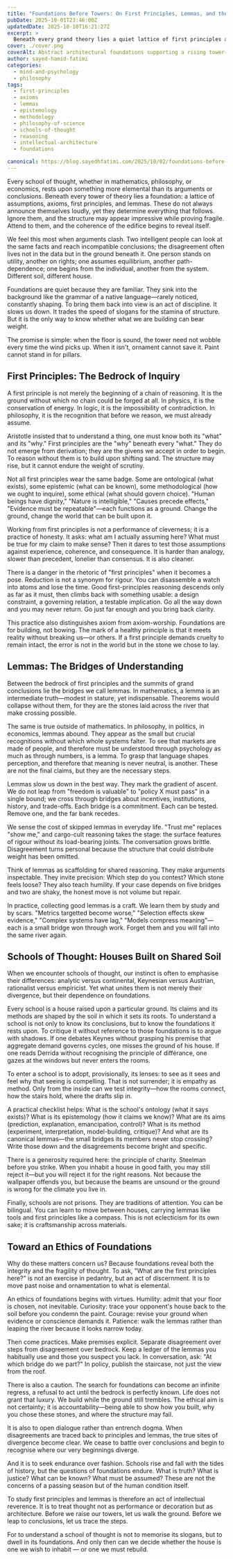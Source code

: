 ```yaml
---
title: "Foundations Before Towers: On First Principles, Lemmas, and the Architecture of Thought"
pubDate: 2025-10-01T23:46:00Z
updatedDate: 2025-10-10T16:21:27Z
excerpt: >
  Beneath every grand theory lies a quiet lattice of first principles and lemmas. This essay explores the bedrock and bridges of reasoning—and why inhabiting a school’s foundations matters more than memorising its slogans.
cover: ./cover.png
coverAlt: Abstract architectural foundations supporting a rising tower—symbolising first principles, lemmas, and the architecture of thought.
author: sayed-hamid-fatimi
categories:
  - mind-and-psychology
  - philosophy
tags:
  - first-principles
  - axioms
  - lemmas
  - epistemology
  - methodology
  - philosophy-of-science
  - schools-of-thought
  - reasoning
  - intellectual-architecture
  - foundations

canonical: https://blog.sayedhfatimi.com/2025/10/02/foundations-before-towers-on-first-principles-lemmas-and-the-architecture-of-thought/
---
```


Every school of thought, whether in mathematics, philosophy, or economics, rests upon something more elemental than its arguments or conclusions. Beneath every tower of theory lies a foundation: a lattice of assumptions, axioms, first principles, and lemmas. These do not always announce themselves loudly, yet they determine everything that follows. Ignore them, and the structure may appear impressive while proving fragile. Attend to them, and the coherence of the edifice begins to reveal itself.

We feel this most when arguments clash. Two intelligent people can look at the same facts and reach incompatible conclusions; the disagreement often lives not in the data but in the ground beneath it. One person stands on utility, another on rights; one assumes equilibrium, another path-dependence; one begins from the individual, another from the system. Different soil, different house.

Foundations are quiet because they are familiar. They sink into the background like the grammar of a native language—rarely noticed, constantly shaping. To bring them back into view is an act of discipline. It slows us down. It trades the speed of slogans for the stamina of structure. But it is the only way to know whether what we are building can bear weight.

The promise is simple: when the floor is sound, the tower need not wobble every time the wind picks up. When it isn't, ornament cannot save it. Paint cannot stand in for pillars.

## First Principles: The Bedrock of Inquiry

A first principle is not merely the beginning of a chain of reasoning. It is the ground without which no chain could be forged at all. In physics, it is the conservation of energy. In logic, it is the impossibility of contradiction. In philosophy, it is the recognition that before we reason, we must already assume.

Aristotle insisted that to understand a thing, one must know both its "what" and its "why." First principles are the "why" beneath every "what." They do not emerge from derivation; they are the givens we accept in order to begin. To reason without them is to build upon shifting sand. The structure may rise, but it cannot endure the weight of scrutiny.

Not all first principles wear the same badge. Some are ontological (what exists), some epistemic (what can be known), some methodological (how we ought to inquire), some ethical (what should govern choice). "Human beings have dignity," "Nature is intelligible," "Causes precede effects," "Evidence must be repeatable"—each functions as a ground. Change the ground, change the world that can be built upon it.

Working from first principles is not a performance of cleverness; it is a practice of honesty. It asks: what am I actually assuming here? What must be true for my claim to make sense? Then it dares to test those assumptions against experience, coherence, and consequence. It is harder than analogy, slower than precedent, lonelier than consensus. It is also cleaner.

There is a danger in the rhetoric of "first principles" when it becomes a pose. Reduction is not a synonym for rigour. You can disassemble a watch into atoms and lose the time. Good first-principles reasoning descends only as far as it must, then climbs back with something usable: a design constraint, a governing relation, a testable implication. Go all the way down and you may never return. Go just far enough and you bring back clarity.

This practice also distinguishes axiom from axiom-worship. Foundations are for building, not bowing. The mark of a healthy principle is that it meets reality without breaking us—or others. If a first principle demands cruelty to remain intact, the error is not in the world but in the stone we chose to lay.

## Lemmas: The Bridges of Understanding

Between the bedrock of first principles and the summits of grand conclusions lie the bridges we call lemmas. In mathematics, a lemma is an intermediate truth—modest in stature, yet indispensable. Theorems would collapse without them, for they are the stones laid across the river that make crossing possible.

The same is true outside of mathematics. In philosophy, in politics, in economics, lemmas abound. They appear as the small but crucial recognitions without which whole systems falter. To see that markets are made of people, and therefore must be understood through psychology as much as through numbers, is a lemma. To grasp that language shapes perception, and therefore that meaning is never neutral, is another. These are not the final claims, but they are the necessary steps.

Lemmas slow us down in the best way. They mark the gradient of ascent. We do not leap from "freedom is valuable" to "policy X must pass" in a single bound; we cross through bridges about incentives, institutions, history, and trade-offs. Each bridge is a commitment. Each can be tested. Remove one, and the far bank recedes.

We sense the cost of skipped lemmas in everyday life. "Trust me" replaces "show me," and cargo-cult reasoning takes the stage: the surface features of rigour without its load-bearing joints. The conversation grows brittle. Disagreement turns personal because the structure that could distribute weight has been omitted.

Think of lemmas as scaffolding for shared reasoning. They make arguments inspectable. They invite precision: Which step do you contest? Which stone feels loose? They also teach humility. If your case depends on five bridges and two are shaky, the honest move is not volume but repair.

In practice, collecting good lemmas is a craft. We learn them by study and by scars. "Metrics targetted become worse," "Selection effects skew evidence," "Complex systems have lag," "Models compress meaning"—each is a small bridge won through work. Forget them and you will fall into the same river again.

## Schools of Thought: Houses Built on Shared Soil

When we encounter schools of thought, our instinct is often to emphasise their differences: analytic versus continental, Keynesian versus Austrian, rationalist versus empiricist. Yet what unites them is not merely their divergence, but their dependence on foundations.

Every school is a house raised upon a particular ground. Its claims and its methods are shaped by the soil in which it sets its roots. To understand a school is not only to know its conclusions, but to know the foundations it rests upon. To critique it without reference to those foundations is to argue with shadows. If one debates Keynes without grasping his premise that aggregate demand governs cycles, one misses the ground of his house. If one reads Derrida without recognising the principle of différance, one gazes at the windows but never enters the rooms.

To enter a school is to adopt, provisionally, its lenses: to see as it sees and feel why that seeing is compelling. That is not surrender; it is empathy as method. Only from the inside can we test integrity—how the rooms connect, how the stairs hold, where the drafts slip in.

A practical checklist helps: What is the school's ontology (what it says exists)? What is its epistemology (how it claims we know)? What are its aims (prediction, explanation, emancipation, control)? What is its method (experiment, interpretation, model-building, critique)? And what are its canonical lemmas—the small bridges its members never stop crossing? Write those down and the disagreements become bright and specific.

There is a generosity required here: the principle of charity. Steelman before you strike. When you inhabit a house in good faith, you may still reject it—but you will reject it for the right reasons. Not because the wallpaper offends you, but because the beams are unsound or the ground is wrong for the climate you live in.

Finally, schools are not prisons. They are traditions of attention. You can be bilingual. You can learn to move between houses, carrying lemmas like tools and first principles like a compass. This is not eclecticism for its own sake; it is craftsmanship across materials.

## Toward an Ethics of Foundations

Why do these matters concern us? Because foundations reveal both the integrity and the fragility of thought. To ask, "What are the first principles here?" is not an exercise in pedantry, but an act of discernment. It is to move past noise and ornamentation to what is elemental.

An ethics of foundations begins with virtues. Humility: admit that your floor is chosen, not inevitable. Curiosity: trace your opponent's house back to the soil before you condemn the paint. Courage: revise your ground when evidence or conscience demands it. Patience: walk the lemmas rather than leaping the river because it looks narrow today.

Then come practices. Make premises explicit. Separate disagreement over steps from disagreement over bedrock. Keep a ledger of the lemmas you habitually use and those you suspect you lack. In conversation, ask: "At which bridge do we part?" In policy, publish the staircase, not just the view from the roof.

There is also a caution. The search for foundations can become an infinite regress, a refusal to act until the bedrock is perfectly known. Life does not grant that luxury. We build while the ground still trembles. The ethical aim is not certainty; it is accountability—being able to show how you built, why you chose these stones, and where the structure may fail.

It is also to open dialogue rather than entrench dogma. When disagreements are traced back to principles and lemmas, the true sites of divergence become clear. We cease to battle over conclusions and begin to recognise where our very beginnings diverge.

And it is to seek endurance over fashion. Schools rise and fall with the tides of history, but the questions of foundations endure. What is truth? What is justice? What can be known? What must be assumed? These are not the concerns of a passing season but of the human condition itself.

To study first principles and lemmas is therefore an act of intellectual reverence. It is to treat thought not as performance or decoration but as architecture. Before we raise our towers, let us walk the ground. Before we leap to conclusions, let us trace the steps.

For to understand a school of thought is not to memorise its slogans, but to dwell in its foundations. And only then can we decide whether the house is one we wish to inhabit — or one we must rebuild.
